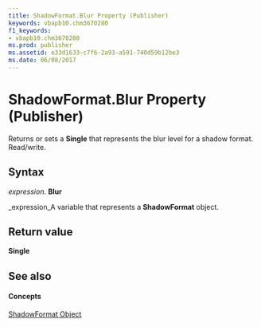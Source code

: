 ```yaml
---
title: ShadowFormat.Blur Property (Publisher)
keywords: vbapb10.chm3670280
f1_keywords:
- vbapb10.chm3670280
ms.prod: publisher
ms.assetid: e33d1633-c7f6-2a93-a591-740d59b12be3
ms.date: 06/08/2017
---
```



# ShadowFormat.Blur Property (Publisher)

Returns or sets a **Single** that represents the blur level for a shadow format. Read/write.


## Syntax

 _expression_. **Blur**

 _expression_A variable that represents a **ShadowFormat** object.


## Return value

 **Single**


## See also


#### Concepts


 [ShadowFormat Object](shadowformat-object-publisher.md)

